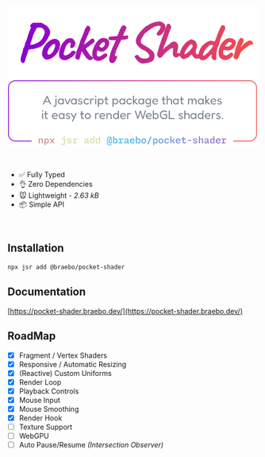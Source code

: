 <div align="center">

![img](./.github/hero.svg)

</div>

<br />

- ✅ Fully Typed
- 👌 Zero Dependencies
- 🐭 Lightweight - _2.63 kB_
- 📦 Simple API

<br />

## Installation

```bash
npx jsr add @braebo/pocket-shader
```

## Documentation

[https://pocket-shader.braebo.dev/](https://pocket-shader.braebo.dev/)

## RoadMap

- [x] Fragment / Vertex Shaders
- [x] Responsive / Automatic Resizing
- [x] (Reactive) Custom Uniforms
- [x] Render Loop
- [x] Playback Controls
- [x] Mouse Input
- [x] Mouse Smoothing
- [x] Render Hook
- [ ] Texture Support
- [ ] WebGPU
- [ ] Auto Pause/Resume _(Intersection Observer)_
